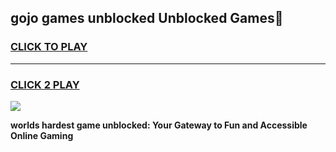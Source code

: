 
## gojo games unblocked Unblocked Games👋
<h3>
<a href="https://premium.freeplayer.one?title=gojo_games_unblocked&ref=16F">CLICK TO PLAY</a></h3>
<hr>

<h3>
<a href="https://premium.freeplayer.one?title=gojo_games_unblocked&ref=16F">CLICK 2 PLAY</a>
  
</h3>

<a href="https://premium.freeplayer.one?title=gojo_games_unblocked&ref=16F/"><img src="https://clearcache.store/games.png"></a>


**worlds hardest game unblocked: Your Gateway to Fun and Accessible Online Gaming**
